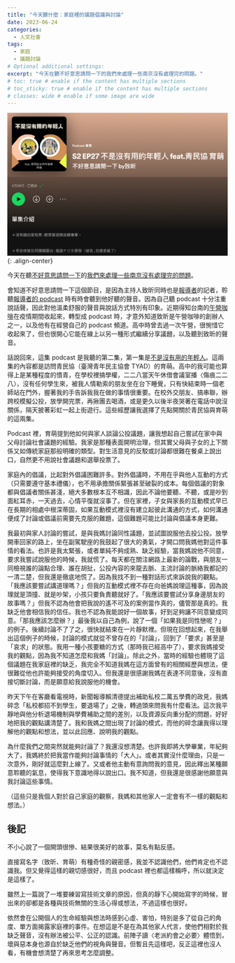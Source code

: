 ```yaml
---
title: "今天聽什麼：家庭裡的議題倡議與討論"
date: 2023-06-24
categories:
  - 人文社會
tags:
  - 家庭
  - 議題討論
# Optional additional settings:
excerpt: "今天在聽不好意思請問一下的我們來處理一些南京沒有處理完的問題。"
# toc: true # enable if the content has multiple sections
# toc_sticky: true # enable if the content has multiple sections
# classes: wide # enable if some image are wide
---
```


![the image of the podcast](/assets/images/excuse-me-please.png){: .align-center}

今天在聽[不好意思請問一下](https://open.spotify.com/show/5VF2BYNWbgy03Shu3SALe7)的[我們來處理一些南京沒有處理完的問題](https://open.spotify.com/episode/4PPvvixG93UV4pSnQfpG4I)。

會知道不好意思請問一下這個節目，是因為主持人致昕同時也是[報導者](https://www.twreporter.org/)的記者，聆聽[報導者的 podcast](https://open.spotify.com/show/2enAYfKRQSsvxCl4HrB9iG) 時有時會聽到他好聽的聲音。因為自己聽 podcast 十分注重說話聲，因此對他溫柔舒服的聲音與說話方式特別有印象。近期得知台南的[午營咖啡](https://www.facebook.com/abreakcafe/)在疫情期間收起來，轉型成 podcast 時，才意外知道致昕是午營咖啡的創辦人之一，以及他有在經營自己的 podcast 頻道。高中時曾去過一次午營，很惋惜它收起來了，但也很開心它能在線上以另一種形式繼續分享議題，以及聽到致昕的聲音。

話說回來，這集 podcast 是我聽的第二集，第一集是[不是沒有用的年輕人](https://open.spotify.com/episode/3TN8eyLZGaH7LBthbf9MQf?si=6f032b2f46d7403c&nd=1&dlsi=a9941516ac0a4d24)。這兩集的內容都是訪問青民協（臺灣青年民主協會 TYAD）的育萌。高中的我可能也算得上是某種程度的憤青，在學校裡搞學權，二二八當天午休借會議室播〈傷痕二二八〉，沒有任何學生來，被我人情勒索的朋友坐在台下睡覺，只有快結束時一個老師站在門外，握著我的手告訴我我在做的事情很重要。在校外交朋友、搞串聯，辦跨校模擬公投，放學開完票，再揪團去喝酒，或是更久以後半夜哭著在電話中說沒關係，隔天披著彩虹一起上街遊行。這些經歷讓我選擇了先點開關於青民協與育萌的這兩集。

Podcast 裡，育萌提到他如何與家人談論公投議題，讓我想起自己嘗試在家中與父母討論社會議題的經驗。我家是那種表面開明治理，但其實父母與子女的上下關係又如傳統家庭那般明確的類型。對生活意見的反駁或討論都很難在餐桌上說出口，自然更不用說社會議題和選舉投票了。

家庭內的倡議，比起對外倡議困難許多。對外倡議時，不用在乎與他人互動的方式（只需要遵守基本禮儀），也不用承擔關係緊張甚至破裂的成本。每個倡議的對象都與倡議者關係甚淺，絕大多數根本互不相識，因此不論他要聽、不聽，或是吵到面紅耳赤，一天過去，心情平復就沒事了。但在家裡，子女與家長的互動模式早已在長期的相處中根深蒂固，如果互動模式裡沒有建立起彼此溝通的方式，如何溝通便成了討論或倡議前需要先克服的難題，這個難題可能比討論與倡議本身更難。

我最初與家人討論的嘗試，是與我媽討論同性議題，並試圖說服他去投公投。放學開車回家的路上，坐在副駕駛座的我鼓起了很大的勇氣，才開口問我媽他對這件事情的看法。也許是我太緊張，或者單純不夠成熟、缺乏經驗，當我媽說他不同意，要求我嘗試說服他的時候，我就慌了。每天都在關注網路上最新的論戰，與朋友一同檢視誰的論點合理、誰在胡扯，公投內容的來龍去脈、主流討論的脈絡我都記的一清二楚，但我還是徹底地慌了。因為我找不到一種對話形式來訴說我的觀點。「我應該要嘗試講道理嗎？」但我的互動模式裡不存在向爸媽說理這種事，因為說理就是頂撞、就是吵架，小孩只要負責聽就好了。「我應該要嘗試分享身邊朋友的故事嗎？」但我不認為他會把我說的遙不可及的案例當作真的，儘管那是真的。我缺乏他會相信我的信任。我也不認為我能說好一個故事，好到足夠讓不同意變成同意。「那我應該怎麼辦？」最後我以自己為例，說了一個「如果我是同性戀呢？」的例子。後續討論不了了之，很快就結束在一片靜默裡。但現在回想起來，在我舉出這個例子的時候，討論的模式就從不曾存在的「討論」，回到了「要求」甚至是「哀求」的狀態。我用一種小孩要糖的方式（那時我已經高中了），要求我媽接受我的觀點，因為我不知道怎麼和我媽「討論」。除此之外，當時的經驗也體現了這個議題在我家庭裡的缺乏，我完全不知道我媽在這方面曾有的相關經歷與想法，便很難從他也許能夠接受的角度切入。但我還是很感謝我媽在表達不同意後，沒有直接切斷討論，而是願意給我說服他的機會。

昨天下午在客廳看電視時，新聞報導賴清德提出補助私校二萬五學費的政見，我媽碎念「私校都招不到學生，要退場了」之後，轉過頭來問我有什麼看法。這次我平靜地與他分析退場機制與學費補助之間的差別，以及資源反向重分配的問題，好好地把我的觀點講清楚了。我和我媽之間出現了討論的模式，而他的碎念讓我得以理解他的觀點和想法，並以此回應、說明我的觀點。

為什麼我們之間突然就能夠討論了？我還沒想清楚。也許我即將大學畢業，年紀夠大了，我媽終於把我當作能夠討論事情的「大人」。或者其實沒什麼理由，只是一次意外，剛好就這麼對上線了。又或者他主動有意詢問我的意見，因此釋出某種願意聆聽的氣息，使得我下意識地得以說出口。我不知道，但我還是很感謝他願意與我討論這些事情。

（這些只是我個人對於自己家庭的觀察，我媽和其他家人一定會有不一樣的觀點和想法。）

## 後記

不小心說了一個開頭很慘、結果很美好的故事，莫名有點反感。

直接寫名字（致昕、育萌）有種奇怪的親密感，我並不認識他們，他們肯定也不認識我。但又覺得這樣的親切感很好，而且 podcast 裡也都這樣稱呼，所以就決定是這樣了。

雖然上一篇說了一堆要練習寫技術文章的原因，但真的靜下心開始寫字的時候，冒出來的卻都是各種與技術無關的生活心得或想法，不過這樣也很好。

依然會在公開個人的生命經驗與想法時感到心虛、害怕，特別是多了從自己的角度、單方面揭露家庭裡的事件。在想這是不是在為其他家人代言，使他們相對於我缺乏聲音，沒有辦法被公平、公正的認識。前陣子讀〈老派約會之必要〉體悟到，壞與惡本身也源自於缺乏他們的視角與聲音。但暫且先這樣吧，反正這裡也沒人看，有機會想清楚了再來思考怎麼調整。
